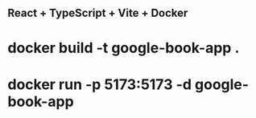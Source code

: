## React + TypeScript + Vite + Docker
# docker build -t google-book-app .
# docker run -p 5173:5173 -d google-book-app
